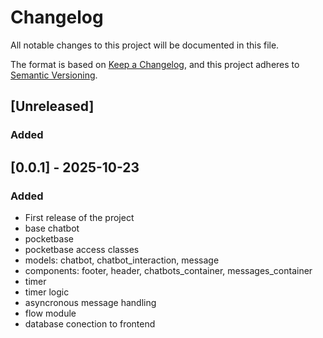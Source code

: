 # Changelog

All notable changes to this project will be documented in this file.

The format is based on [Keep a Changelog](https://keepachangelog.com/en/1.1.0/),
and this project adheres to [Semantic Versioning](https://semver.org/spec/v2.0.0.html).

## [Unreleased]

### Added

## [0.0.1] - 2025-10-23

### Added

- First release of the project
- base chatbot
- pocketbase
- pocketbase access classes
- models: chatbot, chatbot_interaction, message
- components: footer, header, chatbots_container, messages_container
- timer
- timer logic
- asyncronous message handling
- flow module
- database conection to frontend
